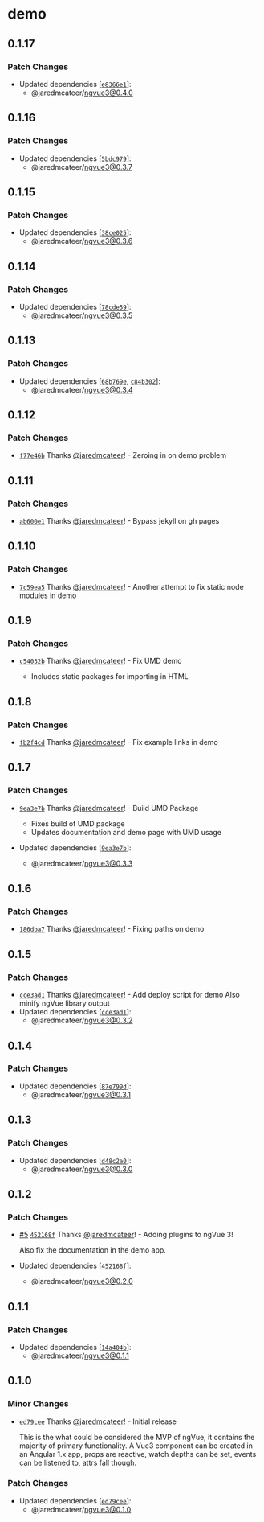 # demo

## 0.1.17

### Patch Changes

- Updated dependencies [[`e8366e1`](https://github.com/jaredmcateer/ngVue3/commit/e8366e175e7a05431dbe1a2a44c3958aa70c5b45)]:
  - @jaredmcateer/ngvue3@0.4.0

## 0.1.16

### Patch Changes

- Updated dependencies [[`5bdc979`](https://github.com/jaredmcateer/ngVue3/commit/5bdc979299fee62dfe5c63f4e14f0aa3cea3dddc)]:
  - @jaredmcateer/ngvue3@0.3.7

## 0.1.15

### Patch Changes

- Updated dependencies [[`38ce025`](https://github.com/jaredmcateer/ngVue3/commit/38ce025af41db556c33192b2240b16ad8c0c2e67)]:
  - @jaredmcateer/ngvue3@0.3.6

## 0.1.14

### Patch Changes

- Updated dependencies [[`78cde59`](https://github.com/jaredmcateer/ngVue3/commit/78cde598fd4f61d2ea9283e57c173e6c1f89cb13)]:
  - @jaredmcateer/ngvue3@0.3.5

## 0.1.13

### Patch Changes

- Updated dependencies [[`68b769e`](https://github.com/jaredmcateer/ngVue3/commit/68b769eb2287935c03d1326e4f8323fa582e3ca2), [`c84b302`](https://github.com/jaredmcateer/ngVue3/commit/c84b3020a2dcd4ade9b76a3fc6471557f986d897)]:
  - @jaredmcateer/ngvue3@0.3.4

## 0.1.12

### Patch Changes

- [`f77e46b`](https://github.com/jaredmcateer/ngVue3/commit/f77e46b0cfc9566832226802d497e6616178b58d) Thanks [@jaredmcateer](https://github.com/jaredmcateer)! - Zeroing in on demo problem

## 0.1.11

### Patch Changes

- [`ab600e1`](https://github.com/jaredmcateer/ngVue3/commit/ab600e1ab93366d3ccf4ca736eedbd331d4e50fe) Thanks [@jaredmcateer](https://github.com/jaredmcateer)! - Bypass jekyll on gh pages

## 0.1.10

### Patch Changes

- [`7c59ea5`](https://github.com/jaredmcateer/ngVue3/commit/7c59ea5c9dbb75a488528847c78108f9592247a7) Thanks [@jaredmcateer](https://github.com/jaredmcateer)! - Another attempt to fix static node modules in demo

## 0.1.9

### Patch Changes

- [`c54032b`](https://github.com/jaredmcateer/ngVue3/commit/c54032be506ceda67110a2afbfdc8d32cbd18652) Thanks [@jaredmcateer](https://github.com/jaredmcateer)! - Fix UMD demo

  - Includes static packages for importing in HTML

## 0.1.8

### Patch Changes

- [`fb2f4cd`](https://github.com/jaredmcateer/ngVue3/commit/fb2f4cd44eec11a80b60e8bef20ba3afc16e2a54) Thanks [@jaredmcateer](https://github.com/jaredmcateer)! - Fix example links in demo

## 0.1.7

### Patch Changes

- [`9ea3e7b`](https://github.com/jaredmcateer/ngVue3/commit/9ea3e7b62a9bc568d62908a611313ea5beafd026) Thanks [@jaredmcateer](https://github.com/jaredmcateer)! - Build UMD Package

  - Fixes build of UMD package
  - Updates documentation and demo page with UMD usage

- Updated dependencies [[`9ea3e7b`](https://github.com/jaredmcateer/ngVue3/commit/9ea3e7b62a9bc568d62908a611313ea5beafd026)]:
  - @jaredmcateer/ngvue3@0.3.3

## 0.1.6

### Patch Changes

- [`186dba7`](https://github.com/jaredmcateer/ngVue3/commit/186dba794696c9329f7c3dd40059973920957d21) Thanks [@jaredmcateer](https://github.com/jaredmcateer)! - Fixing paths on demo

## 0.1.5

### Patch Changes

- [`cce3ad1`](https://github.com/jaredmcateer/ngVue3/commit/cce3ad1da6a261bca8b053eb1b190a095c88ef56) Thanks [@jaredmcateer](https://github.com/jaredmcateer)! - Add deploy script for demo
  Also minify ngVue library output
- Updated dependencies [[`cce3ad1`](https://github.com/jaredmcateer/ngVue3/commit/cce3ad1da6a261bca8b053eb1b190a095c88ef56)]:
  - @jaredmcateer/ngvue3@0.3.2

## 0.1.4

### Patch Changes

- Updated dependencies [[`87e799d`](https://github.com/jaredmcateer/ngVue3/commit/87e799d6c9611e66965ca002e07a89e8539b17ed)]:
  - @jaredmcateer/ngvue3@0.3.1

## 0.1.3

### Patch Changes

- Updated dependencies [[`d48c2a0`](https://github.com/jaredmcateer/ngVue3/commit/d48c2a0a6ab389f442f00e8cde3a9ab6388f1244)]:
  - @jaredmcateer/ngvue3@0.3.0

## 0.1.2

### Patch Changes

- [#5](https://github.com/jaredmcateer/ngVue3/pull/5) [`452168f`](https://github.com/jaredmcateer/ngVue3/commit/452168f577e6af5945ba2f1f6e069184a1fab639) Thanks [@jaredmcateer](https://github.com/jaredmcateer)! - Adding plugins to ngVue 3!

  Also fix the documentation in the demo app.

- Updated dependencies [[`452168f`](https://github.com/jaredmcateer/ngVue3/commit/452168f577e6af5945ba2f1f6e069184a1fab639)]:
  - @jaredmcateer/ngvue3@0.2.0

## 0.1.1

### Patch Changes

- Updated dependencies [[`14a404b`](https://github.com/jaredmcateer/ngVue3/commit/14a404b6d9f2000759411012350687cea6de00d3)]:
  - @jaredmcateer/ngvue3@0.1.1

## 0.1.0

### Minor Changes

- [`ed79cee`](https://github.com/jaredmcateer/ngVue3/commit/ed79cee087f1474ab5ee744d6ead97651c32e5cf) Thanks [@jaredmcateer](https://github.com/jaredmcateer)! - Initial release

  This is the what could be considered the MVP of ngVue, it contains the majority of primary functionality. A Vue3 component can be created in an Angular 1.x app, props are reactive, watch depths can be set, events can be listened to, attrs fall though.

### Patch Changes

- Updated dependencies [[`ed79cee`](https://github.com/jaredmcateer/ngVue3/commit/ed79cee087f1474ab5ee744d6ead97651c32e5cf)]:
  - @jaredmcateer/ngvue3@0.1.0
